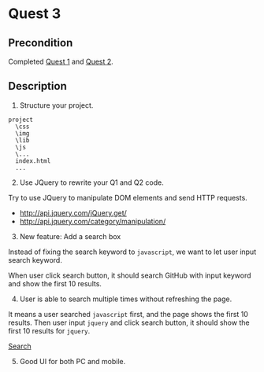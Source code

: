 # Quest 3

## Precondition

Completed [Quest 1](../Q1) and [Quest 2](../Q2).

## Description

1. Structure your project.

  ```text
  project
    \css
    \img
    \lib
    \js
    \...
    index.html
    ...
  ```

2. Use JQuery to rewrite your Q1 and Q2 code.

  Try to use JQuery to manipulate DOM elements and send HTTP requests.

  * http://api.jquery.com/jQuery.get/
  * http://api.jquery.com/category/manipulation/

3. New feature: Add a search box

  Instead of fixing the search keyword to `javascript`, we want to let
  user input search keyword.

  When user click search button, it should search GitHub with input
  keyword and show the first 10 results.

4. User is able to search multiple times without refreshing the page.

  It means a user searched `javascript` first, and the page shows the
  first 10 results. Then user input `jquery` and click search button,
  it should show the first 10 results for `jquery`.

  [Search](./search.jpg)

5. Good UI for both PC and mobile.
